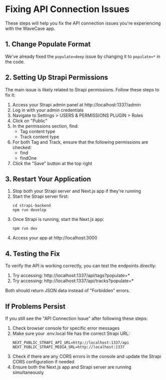 # Fixing API Connection Issues

These steps will help you fix the API connection issues you're experiencing with the WaveCave app.

## 1. Change Populate Format

We've already fixed the `populate=deep` issue by changing it to `populate=*` in the code.

## 2. Setting Up Strapi Permissions

The main issue is likely related to Strapi permissions. Follow these steps to fix it:

1. Access your Strapi admin panel at http://localhost:1337/admin
2. Log in with your admin credentials
3. Navigate to Settings > USERS & PERMISSIONS PLUGIN > Roles
4. Click on "Public"
5. In the permissions section, find:
   - Tag content type
   - Track content type
6. For both Tag and Track, ensure that the following permissions are checked:
   - find
   - findOne
7. Click the "Save" button at the top right

## 3. Restart Your Application

1. Stop both your Strapi server and Next.js app if they're running
2. Start the Strapi server first:
   ```
   cd strapi-backend
   npm run develop
   ```
3. Once Strapi is running, start the Next.js app:
   ```
   npm run dev
   ```
4. Access your app at http://localhost:3000

## 4. Testing the Fix

To verify the API is working correctly, you can test the endpoints directly:

1. Try accessing: http://localhost:1337/api/tags?populate=*
2. Try accessing: http://localhost:1337/api/tracks?populate=*

Both should return JSON data instead of "Forbidden" errors.

## If Problems Persist

If you still see the "API Connection Issue" after following these steps:

1. Check browser console for specific error messages
2. Make sure your .env.local file has the correct Strapi URL:
   ```
   NEXT_PUBLIC_STRAPI_API_URL=http://localhost:1337/api
   NEXT_PUBLIC_STRAPI_MEDIA_URL=http://localhost:1337
   ```
3. Check if there are any CORS errors in the console and update the Strapi CORS configuration if needed
4. Ensure both the Next.js app and Strapi server are running simultaneously 